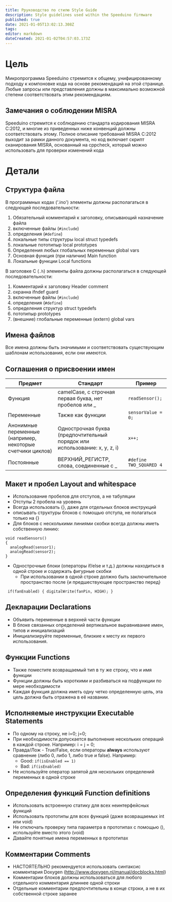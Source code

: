 ```yaml
---
title: Рруководство по стилю Style Guide
description: Style guidelines used within the Speeduino firmware
published: true
date: 2021-01-05T13:02:13.308Z
tags: 
editor: markdown
dateCreated: 2021-01-02T04:57:03.173Z
---
```


# Цель
Микропрограмма Speeduino стремится к общему, унифицированному подходу к компоновке кода на основе рекомендаций на этой странице. Любые запросы или представления должны в максимально возможной степени соответствовать этим рекомендациям.

## Замечания о соблюдении MISRA
Speeduino стремится к соблюдению стандарта кодирования MISRA C:2012, и многие из приведенных ниже конвенций должны соответствовать этому. Полное описание требований MISRA C:2012 выходит за рамки данного документа, но код включает скрипт сканирования MISRA, основанный на cppcheck, который можно использовать для проверки изменений кода

# Детали
## Структура файла

В программных кодах ('.ino') элементы должны располагаться в следующей последовательности:

1. Обязательный комментарий к заголовку, описывающий назначение файла
2. включенные файлы (`#include`)
3. определения (`#define`)
4. локальные типы структуры local struct typedefs
5. локальные пототипыр local prototypes
6. Определения любых глобальных переменных global vars
7. Основная функция (при наличии) Main function
8. Локальные функции Local functions

В заголовке C (`.h`) элементы файла должны располагаться в следующей последовательности:

1.  Комментарий к заголовку Header comment
2.  охранна ifndef guard
3.  включенные файлы (`#include`)
4.  определения (`#define`)
5.  определения структур struct typedefs
6.  пототипыр prototypes
7.  (внешние) глобальные переменные (extern) global vars

## Имена файлов

Все имена должны быть значимыми и соответствовать существующим шаблонам использования, если они имеются.

## Соглашения о присвоении имен
| Предмет                                        | Стандарт                                                     | Пример                   |
|---------------------------------------------|--------------------------------------------------------------|---------------------------|
| Функция                                   | camelCase, с строчная первая буква, нет пробелов или _            | `readSensor();`           |
| Переменные                                   | Также как функции                                            |`sensorValue = 0;`       |
| Анонимные переменные (например, некоторые счетчики циклов) | Однострочная буква (предпочтительный порядок или использование: x, y, z, i) | `x++;`                    |
| Постоянные                                  | ВЕРХНИЙ_РЕГИСТР, слова, соединенные с _                              | `#define TWO_SQUARED 4`   |

## Макет и пробел Layout and whitespace
-   Использование пробелов для отступов, а не табуляции
-   Отступы 2 пробела на уровень
-   Всегда использовать {}, даже для отдельных блоков инструкций
-   описывать структуры блоков с помощью отступа, не полагаться только на {}
-   Для блоков с несколькими линиями скобки всегда должны иметь собственную линию:

```
void readSensors()
{
  analogRead(sensor1);
  analogRead(sensor2);
}
```

-   Однострочные блоки (операторы if/else и т.д.) должны находиться в одной строке и содержать фигурные скобки
    -   При использовании в одной строке должно быть заключительное пространство после {и предшествующее пространство перед}

` if(fanEnabled) { digitalWrite(fanPin, HIGH); }`

## Декларации Declarations 
-   Объявить переменные в верхней части функции
-   В блоке связанных определений вертикальное выравнивание имен, типов и инициализаций
-   Инициализируйте переменные, близкие к месту их первого использования.

## Функции Functions
-   Также поместите возвращаемый тип в ту же строку, что и имя функции
-   Функции должны быть короткими и разбиваться на подфункции по мере необходимости
-   Каждая функция должна иметь одну четко определенную цель, эта цель должна быть отражена в её названии.

## Исполняемые инструкции Executable Statements
- По одному на строку, не i=0; j=0;
- При необходимости допускается выполнение нескольких операций в каждой строке. Например: i = j = 0;
- Правда/Лож - True/False, если операторы **always** используют сравнение (либо 0, либо 1, либо true и false). Например:
    -   Good: `if(isEnabled == 1)`
    -   Bad: `if(isEnabled)`
- Не используйте оператор запятой для нескольких определений переменных в одной строке

## Определения функций Function definitions
- Использовать встроенную статику для всех неинтерфейсных функций
-   Использовать прототипы для всех функций (даже возвращаемых int или void)
-   Не отключать проверку типа параметра в прототипах с помощью (), используйте вместо этого (void)
-   Давайте понятные имена переменных в прототипах

## Комментарии Comments
- НАСТОЯТЕЛЬНО рекомендуется использовать синтаксис комментария Doxygen (http://www.doxygen.nl/manual/docblocks.html)
- Комментарии блоков должны использоваться для любого отдельного комментария длиннее одной строки
- Отдельные комментарии предпочтительны в конце строки, а не в их собственной строке заранее